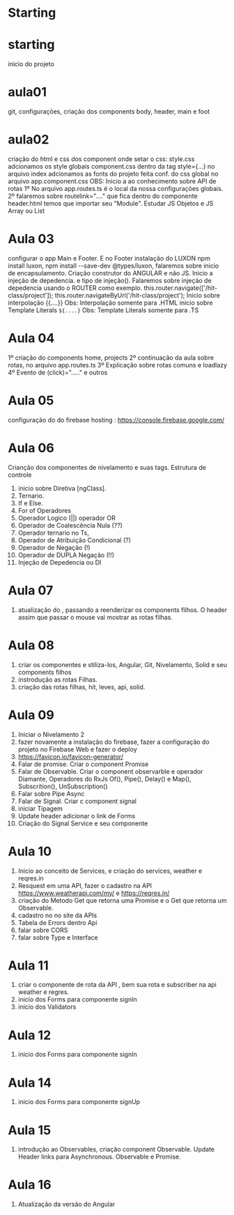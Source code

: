 # Starting

# starting 
inicio do projeto
# aula01
git, configurações, criação dos components body, header, main e foot
# aula02
criação do html e css dos component
onde setar o css:
style.css adcionamos os style globais
component.css
dentro da tag style={...}
no arquivo index adcionamos as fonts do projeto
feita  conf. do css global no arquivo app.component.css
OBS: Inicio a ao conhecimento sobre API de rotas
1º No arquivo app.routes.ts é o local da nossa configurações globais.
2º falaremos sobre routelink="...." que fica dentro do componente header.html
temos que importar seu "Module".
Estudar JS Objetos e JS Array ou List
# Aula 03 
configurar o app Main e Footer. E no Footer
instalação do LUXON  npm install luxon, npm install --save-dev @types/luxon, falaremos sobre inicio de encapsulamento.
Criação construtor do ANGULAR e não JS.
Inicio a injeção de depedencia. e tipo de injeção().
Falaremos sobre injeção de depedencia usando o ROUTER como exemplo. this.router.navigate(['/hit-class/project']); this.router.navigateByUrl('/hit-class/project');
Inicio sobre interpolação {{....}} Obs: Interpolação somente para .HTML
inicio sobre  Template Literals  `${....}` Obs: Template Literals somente para .TS

# Aula 04
1º criação do components home, projects
2º continuação da aula sobre rotas, no arquivo app.routes.ts
3º Explicação sobre rotas comuns e loadlazy
4º Evento de (click)="....." e outros

# Aula 05
configuração do do firebase hosting : https://console.firebase.google.com/

# Aula 06
Crianção dos componentes de nivelamento e suas tags.
Estrutura de controle
1. inicio sobre Diretiva [ngClass].
2. Ternario.
3. If e Else.
4. For of
Operadores
1.  Operador Logico (||) operador OR
2. Operador de Coalescência  Nula (??)
3. Operador ternario no Ts,
4. Operador de Atribuição Condicional (?)
5. Operador de Negação (!)
6. Operador de DUPLA Negação  (!!)
7. Injeção de  Depedencia ou DI

# Aula 07
1. atualização do <app-header>, passando a reenderizar os components filhos.
O header assim que passar o mouse vai mostrar as rotas filhas.

# Aula 08
1. criar os componentes  e stiliza-los, Angular, Git, Nivelamento, Solid e seu components filhos
2. instrodução as rotas Filhas. 
3. criação das rotas filhas, hit, leves, api, solid.

# Aula 09
1. Iniciar o Nivelamento 2
2. fazer novamente a instalação do firebase, fazer a configuração do projeto no Firebase Web e fazer o deploy
3. https://favicon.io/favicon-generator/
4. Falar de promise. Criar o component Promise
5. Falar de Observable. Criar o component observarble e operador Diamante<any>, Operadores do RxJs Of(), Pipe(), Delay() e Map(), Subscrition(), UnSubscription()
6. Falar sobre Pipe Async
7. Falar de Signal. Criar c component signal
8. iniciar Tipagem 
9. Update header adicionar o link de Forms
10. Criação do Signal Service e seu componente


# Aula 10
1.  Inicio ao conceito de Services, e criação do services, weather e reqres.in
2.  Resquest em uma API, fazer o cadastro na API https://www.weatherapi.com/my/ e https://reqres.in/
3. criação do Metodo Get que retorna uma Promise e o Get que retorna um Observable.
4. cadastro no no site da APIs
5. Tabela de Errors dentro Api
6. falar sobre CORS
7. falar sobre Type e Interface


# Aula 11
1. criar o componente  de rota da API , bem sua rota e subscriber na api weather e regres.
2. inicio dos Forms para componente signIn
3. inicio dos Validators

# Aula 12
1. inicio dos Forms para componente signIn

# Aula 14
1. inicio dos Forms para componente signUp

# Aula 15
1. introdução ao Observables, criação component Observable. Update Header links para Asynchronous. Observable e Promise.


# Aula 16
1. Atualização da versão do Angular










